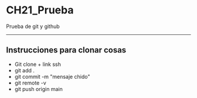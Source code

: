 # CH21_Prueba
Prueba de git y github

***
## Instrucciones para clonar cosas 

* Git clone + link ssh
* git add .
* git commit -m "mensaje chido"
* git remote -v
* git push origin main

